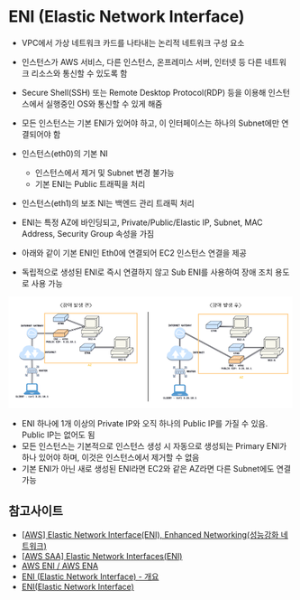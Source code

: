 # ENI (Elastic Network Interface)
- VPC에서 가상 네트워크 카드를 나타내는 논리적 네트워크 구성 요소
- 인스턴스가 AWS 서비스, 다른 인스턴스, 온프레미스 서버, 인터넷 등 다른 네트워크 리소스와 통신할 수 있도록 함
- Secure Shell(SSH) 또는 Remote Desktop Protocol(RDP) 등을 이용해 인스턴스에서 실행중인 OS와 통신할 수 있게 해줌
- 모든 인스턴스는 기본 ENI가 있어야 하고, 이 인터페이스는 하나의 Subnet에만 연결되어야 함
- 인스턴스(eth0)의 기본 NI
  - 인스턴스에서 제거 및 Subnet 변경 불가능
  - 기본 ENI는 Public 트래픽을 처리
- 인스턴스(eth1)의 보조 NI는 백엔드 관리 트래픽 처리

- ENI는 특정 AZ에 바인딩되고, Private/Public/Elastic IP, Subnet, MAC Address, Security Group 속성을 가짐
- 아래와 같이 기본 ENI인 Eth0에 연결되어 EC2 인스턴스 연결을 제공
- 독립적으로 생성된 ENI로 즉시 연결하지 않고 Sub ENI를 사용하여 장애 조치 용도로 사용 가능

![alt text](../../images/cloud/eni_1.png)

- ENI 하나에 1개 이상의 Private IP와 오직 하나의 Public IP를 가질 수 있음. Public IP는 없어도 됨
- 모든 인스턴스는 기본적으로 인스턴스 생성 시 자동으로 생성되는 Primary ENI가 하나 있어야 하며, 이것은 인스턴스에서 제거할 수 없음
- 기본 ENI가 아닌 새로 생성된 ENI라면 EC2와 같은 AZ라면 다른 Subnet에도 연결 가능

## 참고사이트
- [[AWS] Elastic Network Interface(ENI), Enhanced Networking(성능강화 네트워크)](https://kimjingo.tistory.com/197)
- [[AWS SAA] Elastic Network Interfaces(ENI)](https://velog.io/@jungmyeong96/AWS-SAA-Elastic-Network-InterfacesENI)
- [AWS ENI / AWS ENA](https://blog.naver.com/barampull2/223249639927?trackingCode=rss)
- [ENI (Elastic Network Interface) - 개요](https://ssunw.tistory.com/entry/EC2-SSA-Level-ENI-Elastic-Network-Interface-%EA%B0%9C%EC%9A%94)
- [ENI(Elastic Network Interface)](https://tadaiswhatever.tistory.com/m/396)
